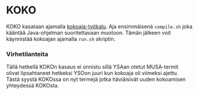 KOKO
====

KOKO kasataan ajamalla [kokoaja-työkalu](https://github.com/NatLibFi/Finto-data/tree/master/tools/kokoaja). Aja ensimmäisenä `compile.sh` joka kääntää Java-ohjelman suoritettavaan muotoon. Tämän jälkeen voit käynnistää kokoajan ajamalla `run.sh` skriptin.

### Virhetilanteita

Tällä hetkellä KOKOn kasaus ei onnistu sillä YSAan otetut MUSA-termit olivat lipsahtaneet hetkeksi YSOon juuri kun kokoaja oli viimeksi ajettu. Tästä syystä KOKOssa on nyt termejä jotka häviäisivät uuden kokoamisen yhteydessä KOKOsta.
